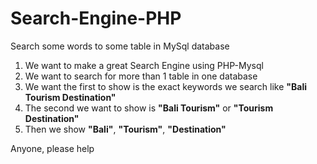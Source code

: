 # Search-Engine-PHP
<p>Search some words to some table in MySql database</p>

<ol>
  <li>We want to make a great Search Engine using PHP-Mysql</li>
  <li>We want to search for more than 1 table in one database</li>
  <li>We want the first to show is the exact keywords we search like <strong>"Bali Tourism Destination"</strong></li>
  <li>The second we want to show is <strong>"Bali Tourism"</strong> or <strong>"Tourism Destination"</strong></li>
  <li>Then we show <strong>"Bali"</strong>, <strong>"Tourism"</strong>, <strong>"Destination"</strong></li>
</ol>

<p>Anyone, please help</p>
